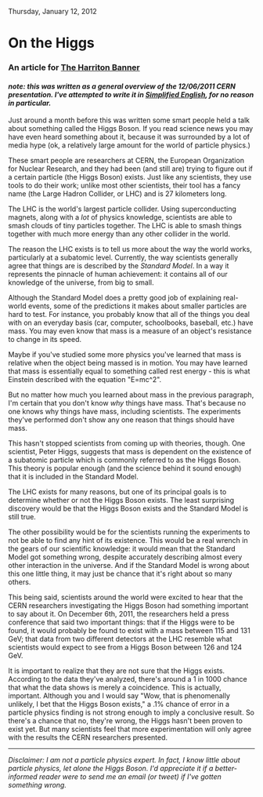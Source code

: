 Thursday, January 12, 2012

# On the Higgs

### An article for [The Harriton Banner](http://www.hhsbanner.com/)

#### *note: this was written as a general overview of the 12/06/2011 CERN presentation. I've attempted to write it in [Simplified English](http://en.wikipedia.org/wiki/Simplified_English), for no reason in particular.*

Just around a month before this was written some smart people held a talk about something called the Higgs Boson. If you read science news you may have even heard something about it, because it was surrounded by a lot of media hype (ok, a relatively large amount for the world of particle physics.)

These smart people are researchers at CERN, the European Organization for Nuclear Research, and they had been (and still are) trying to figure out if a certain particle (the Higgs Boson) exists. Just like any scientists, they use tools to do their work; unlike most other scientists, their tool has a fancy name (the Large Hadron Collider, or LHC) and is 27 kilometers long. 

The LHC is the world's largest particle collider. Using superconducting magnets, along with a _lot_ of physics knowledge, scientists are able to smash clouds of tiny particles together. The LHC is able to smash things together with much more energy than any other collider in the world. 

The reason the LHC exists is to tell us more about the way the world works, particularly at a subatomic level. Currently, the way scientists generally agree that things are is described by the _Standard Model_. In a way it represents the pinnacle of human achievement: it contains all of our knowledge of the universe, from big to small.
		
Although the Standard Model does a pretty good job of explaining real-world events, some of the predictions it makes about smaller particles are hard to test. For instance, you probably know that all of the things you deal with on an everyday basis (car, computer, schoolbooks, baseball, etc.) have mass. You may even know that mass is a measure of an object's resistance to change in its speed.

Maybe if you've studied some more physics you've learned that mass is relative when the object being massed is in motion. You may have learned that mass is essentially equal to something called rest energy - this is what Einstein described with the equation "E=mc^2".

But no matter how much you learned about mass in the previous paragraph, I'm certain that you don't know _why_ things have mass. That's because no one knows why things have mass, including scientists. The experiments they've performed don't show any one reason that things should have mass.

This hasn't stopped scientists from coming up with theories, though. One scientist, Peter Higgs, suggests that mass is dependent on the existence of a subatomic particle which is commonly referred to as the Higgs Boson. This theory is popular enough (and the science behind it sound enough) that it is included in the Standard Model.

The LHC exists for many reasons, but one of its principal goals is to determine whether or not the Higgs Boson exists. The least surprising discovery would be that the Higgs Boson exists and the Standard Model is still true. 

The other possibility would be for the scientists running the experiments to not be able to find any hint of its existence. This would be a real wrench in the gears of our scientific knowledge: it would mean that the Standard Model got something wrong, despite accurately describing almost every other interaction in the universe. And if the Standard Model is wrong about this one little thing, it may just be chance that it's right about so many others.

This being said, scientists around the world were excited to hear that the CERN researchers investigating the Higgs Boson had something important to say about it. On December 6th, 2011, the researchers held a press conference that said two important things: that if the Higgs were to be found, it would probably be found to exist with a mass between 115 and 131 GeV; that data from two different detectors at the LHC resemble what scientists would expect to see from a Higgs Boson between 126 and 124 GeV. 

It is important to realize that they are not sure that the Higgs exists. According to the data they've analyzed, there's around a 1 in 1000 chance that what the data shows is merely a coincidence. This is actually, important. Although you and I would say "Wow, that is phenomenally unlikely, I bet that the Higgs Boson exists," a .1% chance of error in a particle physics finding is not strong enough to imply a conclusive result. So there's a chance that no, they're wrong, the Higgs hasn't been proven to exist yet. But many scientists feel that more experimentation will only agree with the results the CERN researchers presented. 

---
*Disclaimer: I am not a particle physics expert. In fact, I know little about particle physics, let alone the Higgs Boson. I'd appreciate it if a better-informed reader were to send me an email (or tweet) if I've gotten something wrong.*
